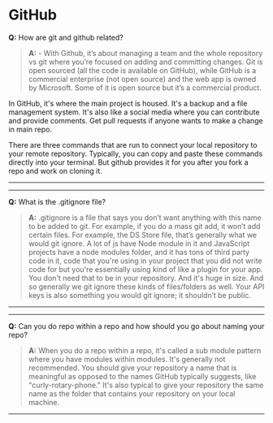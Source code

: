 # GitHub


**Q:** How are git and github related? 

> **A:** - With Github, it’s about managing a team and the whole repository vs git where you’re focused on adding and committing changes. Git is open sourced (all the code is available on GitHub), while GitHub is a commercial enterprise (not open source) and the web app is owned by Microsoft. Some of it is open source but it’s a commercial product.  

In GitHub, it's where the main project is housed. It's a backup and a file management system. It's also like a social media where you can contribute and provide comments. Get pull requests if anyone wants to make a change in main repo. 

There are three commands that are run to connect your local repository to your remote repository. Typically, you can copy and paste these commands directly into your terminal. But github provides it for you after you fork a repo and work on cloning it. 



---
---

**Q:** What is the .gitignore file?  

> **A:** .gitignore is a file that says you don’t want anything with this name to be added to git. For example, if you do a mass git add, it won’t add certain files. For example, the DS Store file, that’s generally what we would git ignore. A lot of js have Node module in it and JavaScript projects have a node modules folder, and it has tons of third party code in it, code that you're using in your project that you did not write code for but you're essentially using kind of like a plugin for your app. You don't need that to be in your repository. And it's huge in size. And so generally we git ignore these kinds of files/folders as well. Your API keys is also something you would git ignore; it shouldn’t be public.

---
---

**Q:** Can you do repo within a repo and how should you go about naming your repo?

> **A:** When you do a repo within a repo, it's called a sub module pattern where you have modules within modules. It's generally not recommended. You should give your repository a name that is meaningful as opposed to the names GitHub typically suggests, like "curly-rotary-phone." It's also typical to give your repository the same name as the folder that contains your repository on your local machine.


---